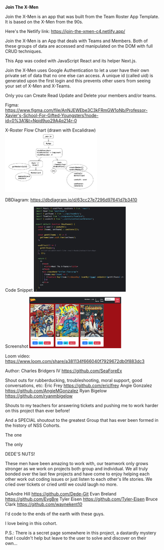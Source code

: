 <strong>Join The X-Men</strong>

Join the X-Men is an app that was built from the Team Roster App Template.  It is based on the X-Men from the 90s.

Here's the Netlify link: https://join-the-xmen-c4.netlify.app/

Join the X-Men is an App that deals with Teams and Members.  Both of these groups of data are accessed and manipulated on the DOM with full CRUD techniques.

This App was coded with JavaScript React and its helper Next.js.

Join the X-Men uses Google Authentication to let a user have their own private set of data that no one else can access.  A unique id (called uid) is generated upon the first login and this prevents other users from seeing your set of X-Men and X-Teams.

Only you can Create Read Update and Delete your members and/or teams.

Figma: https://www.figma.com/file/AnNJEWEbe3C3kFRmGW1oNb/Professor-Xavier's-School-For-Gifted-Youngsters?node-id=0%3A1&t=Npid9uo29A4q214r-0

X-Roster Flow Chart (drawn with Excalidraw)
<img src="/X-READMEIMAGES/XRosterFlowChart.jpg" alt="X-Roster Flow Chart" style="display: inline-block; margin: 0 auto; max-width: 300px">

DBDiagram: https://dbdiagram.io/d/63cc27e7296d97641d7b3410

Code Snippet
<img src="/X-READMEIMAGES/JoinTheXmenCodeSnippet.png" alt="Code Snippet" style="display: inline-block; margin: 0 auto; max-width: 300px">

Screenshot
<img src="/X-READMEIMAGES/JoinTheXmenScreenshot.png" alt="Code Snippet" style="display: inline-block; margin: 0 auto; max-width: 300px">

Loom video: https://www.loom.com/share/a381134f666040f7929672db0f883dc3

Author: 
Charles Bridgers IV https://github.com/SeaForeEx

Shout outs for rubberducking, troubleshooting, moral support, good conversations, etc:
Eric Frey https://github.com/ericlfrey
Angie Gonzalez https://github.com/AngieMGonzalez
Ryan Bigelow https://github.com/ryanmbigelow

Shouts to my teachers for answering tickets and pushing me to work harder on this project than ever before!

And a SPECIAL shoutout to the greatest Group that has ever been formed in the history of NSS Cohorts.

The one

The only

DEDE'S NUTS!

These men have been amazing to work with, our teamwork only grows stronger as we work on projects both group and individual.  We all truly bonded over the last few projects and have come to enjoy helping each other work out coding issues or just listen to each other's life stories.  We cried over tickets or cried until we could laugh no more.

DeAndre Hill https://github.com/Dede-Git
Evan Breland https://github.com/EvgBre
Tyler Eisen https://github.com/Tyler-Eisen
Bruce Clark https://github.com/waynekent10

I'd code to the ends of the earth with these guys.

I love being in this cohort.

P.S.: There is a secret page somewhere in this project, a dastardly mystery that I couldn't help but leave to the user to solve and discover on their own...
